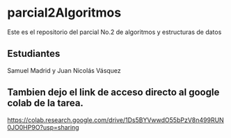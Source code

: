# parcial2Algoritmos
Este es el repositorio del parcial No.2 de algoritmos y estructuras de datos

## Estudiantes
Samuel Madrid y Juan Nicolás Vásquez

## Tambien dejo el link de acceso directo al google colab de la tarea.
https://colab.research.google.com/drive/1Ds5BYVwwdO55bPzV8n499RUN0JO0HP9O?usp=sharing
